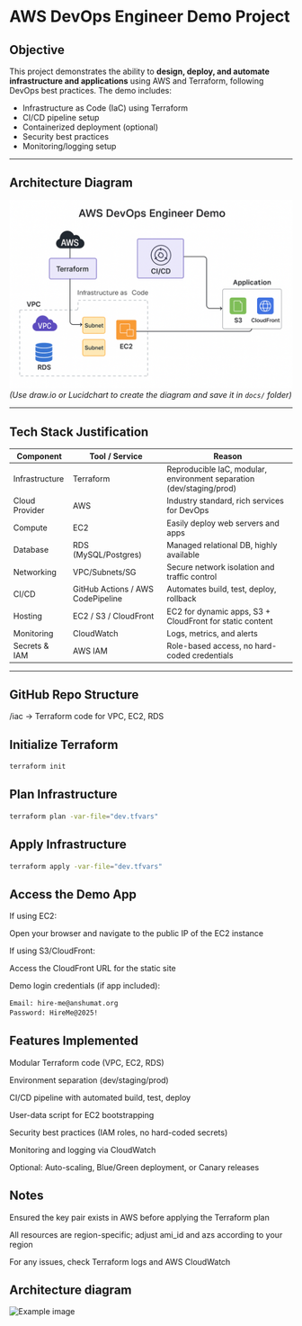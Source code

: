 # AWS DevOps Engineer Demo Project

## Objective
This project demonstrates the ability to **design, deploy, and automate infrastructure and applications** using AWS and Terraform, following DevOps best practices. The demo includes:

- Infrastructure as Code (IaC) using Terraform
- CI/CD pipeline setup
- Containerized deployment (optional)
- Security best practices
- Monitoring/logging setup

---

## Architecture Diagram
![Architecture Diagram](docs/architecture-diagram.png)  
*(Use draw.io or Lucidchart to create the diagram and save it in `docs/` folder)*

---

## Tech Stack Justification

| Component         | Tool / Service       | Reason                                                                 |
|-------------------|----------------------|------------------------------------------------------------------------|
| Infrastructure    | Terraform            | Reproducible IaC, modular, environment separation (dev/staging/prod)   |
| Cloud Provider    | AWS                  | Industry standard, rich services for DevOps                            |
| Compute           | EC2                  | Easily deploy web servers and apps                                     |
| Database          | RDS (MySQL/Postgres) | Managed relational DB, highly available                                |
| Networking        | VPC/Subnets/SG       | Secure network isolation and traffic control                           |
| CI/CD             | GitHub Actions / AWS CodePipeline | Automates build, test, deploy, rollback                   |
| Hosting           | EC2 / S3 / CloudFront | EC2 for dynamic apps, S3 + CloudFront for static content              |
| Monitoring        | CloudWatch           | Logs, metrics, and alerts                                              |
| Secrets & IAM     | AWS IAM              | Role-based access, no hard-coded credentials                           |

---

## GitHub Repo Structure

/iac → Terraform code for VPC, EC2, RDS

## Initialize Terraform

```bash
terraform init
```

## Plan Infrastructure

```bash
terraform plan -var-file="dev.tfvars"
```

## Apply Infrastructure

```bash
terraform apply -var-file="dev.tfvars"
```

## Access the Demo App

If using EC2:

Open your browser and navigate to the public IP of the EC2 instance

If using S3/CloudFront:

Access the CloudFront URL for the static site

Demo login credentials (if app included):

```bash
Email: hire-me@anshumat.org
Password: HireMe@2025!
```

## Features Implemented

Modular Terraform code (VPC, EC2, RDS)

Environment separation (dev/staging/prod)

CI/CD pipeline with automated build, test, deploy

User-data script for EC2 bootstrapping

Security best practices (IAM roles, no hard-coded secrets)

Monitoring and logging via CloudWatch

Optional: Auto-scaling, Blue/Green deployment, or Canary releases

## Notes

Ensured the key pair exists in AWS before applying the Terraform plan

All resources are region-specific; adjust ami_id and azs according to your region

For any issues, check Terraform logs and AWS CloudWatch

## Architecture diagram

![Example image](images/image1.png)
